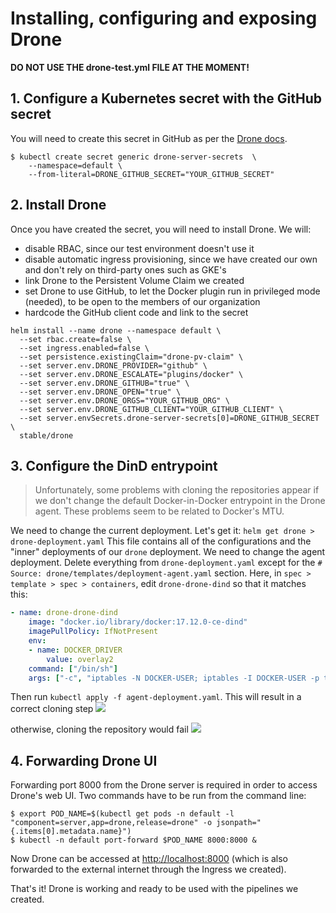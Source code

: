 # Installing, configuring and exposing Drone

**DO NOT USE THE drone-test.yml FILE AT THE MOMENT!**

## 1. Configure a Kubernetes secret with the GitHub secret

You will need to create this secret in GitHub as per the [Drone docs](http://readme.drone.io/admin/setup-github/).
```
$ kubectl create secret generic drone-server-secrets  \
    --namespace=default \
    --from-literal=DRONE_GITHUB_SECRET="YOUR_GITHUB_SECRET"
```

## 2. Install Drone

Once you have created the secret, you will need to install Drone.
We will:
* disable RBAC, since our test environment doesn't use it
* disable automatic ingress provisioning, since we have created our own and don't rely on third-party ones such as GKE's
* link Drone to the Persistent Volume Claim we created
* set Drone to use GitHub, to let the Docker plugin run in privileged mode (needed), to be open to the members of our organization
* hardcode the GitHub client code and link to the secret

```
helm install --name drone --namespace default \
  --set rbac.create=false \
  --set ingress.enabled=false \
  --set persistence.existingClaim="drone-pv-claim" \
  --set server.env.DRONE_PROVIDER="github" \
  --set server.env.DRONE_ESCALATE="plugins/docker" \
  --set server.env.DRONE_GITHUB="true" \
  --set server.env.DRONE_OPEN="true" \
  --set server.env.DRONE_ORGS="YOUR_GITHUB_ORG" \
  --set server.env.DRONE_GITHUB_CLIENT="YOUR_GITHUB_CLIENT" \
  --set server.envSecrets.drone-server-secrets[0]=DRONE_GITHUB_SECRET \
  stable/drone
```

## 3. Configure the DinD entrypoint
> Unfortunately, some problems with cloning the repositories appear if we don't change the default Docker-in-Docker entrypoint in the Drone agent. These problems seem to be related to Docker's MTU.

We need to change the current deployment. Let's get it:
```helm get drone > drone-deployment.yaml```
This file contains all of the configurations and the "inner" deployments of our `drone` deployment. We need to change the agent deployment.
Delete everything from `drone-deployment.yaml` except for the `# Source: drone/templates/deployment-agent.yaml` section.
Here, in `spec > template > spec > containers`, edit `drone-drone-dind` so that it matches this:

```yaml
- name: drone-drone-dind
    image: "docker.io/library/docker:17.12.0-ce-dind"
    imagePullPolicy: IfNotPresent
    env:
    - name: DOCKER_DRIVER
        value: overlay2
    command: ["/bin/sh"]
    args: ["-c", "iptables -N DOCKER-USER; iptables -I DOCKER-USER -p tcp --tcp-flags SYN,RST SYN -j TCPMSS --clamp-mss-to-pmtu; dockerd --host=unix:///var/run/docker.sock --host=tcp://127.0.0.1:2375 --mtu=1350"]
```

Then run `kubectl apply -f agent-deployment.yaml`.
This will result in a correct cloning step
![](https://i.imgur.com/ot55jn8.png)

otherwise, cloning the repository would fail
![](https://i.imgur.com/dqFdj8E.png)



## 4. Forwarding Drone UI

Forwarding port 8000 from the Drone server is required in order to access Drone's web UI.
Two commands have to be run from the command line:

```
$ export POD_NAME=$(kubectl get pods -n default -l "component=server,app=drone,release=drone" -o jsonpath="{.items[0].metadata.name}")
$ kubectl -n default port-forward $POD_NAME 8000:8000 &
```

Now Drone can be accessed at [http://localhost:8000](http://localhost:8000) (which is also forwarded to the external internet through the Ingress we created).

That's it! Drone is working and ready to be used with the pipelines we created.
